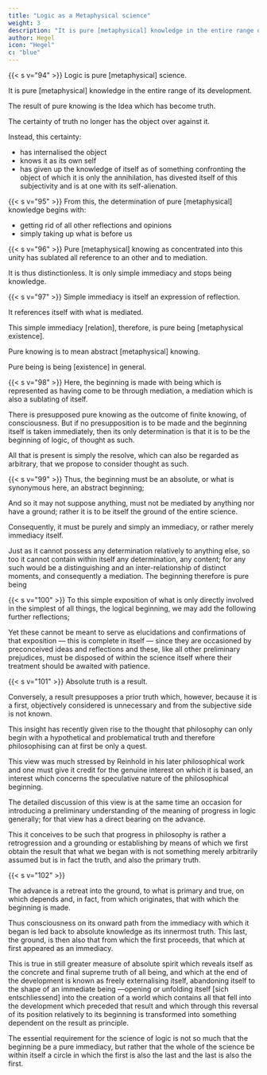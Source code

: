```yaml
---
title: "Logic as a Metaphysical science"
weight: 3
description: "It is pure [metaphysical] knowledge in the entire range of its development"
author: Hegel
icon: "Hegel"
c: "blue"
---
```




{{< s v="94" >}} Logic is pure [metaphysical] science.

It is pure [metaphysical] knowledge in the entire range of its development. 

The result of pure knowing is the Idea which has become truth.

 <!-- has determined itself to be the certainty -->

The certainty of truth no longer has the object over against it.

Instead, this certainty:
- has internalised the object
- knows it as its own self
- has given up the knowledge of itself as of something confronting the object of which it is only the annihilation, has divested itself of this subjectivity and is at one with its self-alienation.


{{< s v="95" >}} From this, the determination of pure [metaphysical] knowledge begins with:
- getting rid of all other reflections and opinions
- simply taking up what is before us

<!-- , all that is needed to ensure that the beginning remains immanent in its scientific development is to  -->



{{< s v="96" >}} Pure [metaphysical] knowing as concentrated into this unity has sublated all reference to an other and to mediation.

It is thus distinctionless. It is only simple immediacy and stops being knowledge.


{{< s v="97" >}} Simple immediacy is itself an expression of reflection.

It references itself with what is mediated. 

 <!-- contains a reference to its distinction from  in its true expression-->

This simple immediacy [relation], therefore, is pure being [metaphysical existence].

Pure knowing is to mean abstract [metaphysical] knowing.

Pure being is being [existence] in general.

<!-- : being, and nothing else, without any further specification and filling. -->


{{< s v="98" >}} Here, the beginning is made with being which is represented as having come to be through mediation, a mediation which is also a sublating of itself.

There is presupposed pure knowing as the outcome of finite knowing, of consciousness. But if no presupposition is to be made and the beginning itself is taken immediately, then its only determination is that it is to be the beginning of logic, of thought as such.

All that is present is simply the resolve, which can also be regarded as arbitrary, that we propose to consider thought as such.


{{< s v="99" >}} Thus, the beginning must be an absolute, or what is synonymous here, an abstract beginning; 

And so it may not suppose anything, must not be mediated by anything nor have a ground; rather it is to be itself the ground of the entire science. 

Consequently, it must be purely and simply an immediacy, or rather merely immediacy itself. 

Just as it cannot possess any determination relatively to anything else, so too it cannot contain within itself any determination, any content; for any such would be a distinguishing and an inter-relationship of distinct moments, and consequently a mediation. The beginning therefore is pure being


{{< s v="100" >}} To this simple exposition of what is only directly involved in the simplest of all things, the logical beginning, we may add the following further reflections; 

Yet these cannot be meant to serve as elucidations and confirmations of that exposition — this is complete in itself — since they are occasioned by preconceived ideas and reflections and these, like all other preliminary prejudices, must be disposed of within the science itself where their treatment should be awaited with patience.



{{< s v="101" >}} Absolute truth is a result. 

Conversely, a result presupposes a prior truth which, however, because it is a first, objectively considered is unnecessary and from the subjective side is not known.

This insight has recently given rise to the thought that philosophy can only begin with a hypothetical and problematical truth and therefore philosophising can at first be only a quest. 

This view was much stressed by Reinhold in his later philosophical work and one must give it credit for the genuine interest on which it is based, an interest which concerns the speculative nature of the philosophical beginning.

The detailed discussion of this view is at the same time an occasion for introducing a preliminary understanding of the meaning of progress in logic generally; for that view has a direct bearing on the advance.

This it conceives to be such that progress in philosophy is rather a retrogression and a grounding or establishing by means of which we first obtain the result that what we began with is not something merely arbitrarily assumed but is in fact the truth, and also the primary truth.


{{< s v="102" >}}

<!-- It must be admitted that it is an important consideration — one which will be found in more detail in the logic itself — that  -->
The advance is a retreat into the ground, to what is primary and true, on which depends and, in fact, from which originates, that with which the beginning is made. 

Thus consciousness on its onward path from the immediacy with which it began is led back to absolute knowledge as its innermost truth. This last, the ground, is then also that from which the first proceeds, that which at first appeared as an immediacy. 

This is true in still greater measure of absolute spirit which reveals itself as the concrete and final supreme truth of all being, and which at the end of the development is known as freely externalising itself, abandoning itself to the shape of an immediate being —opening or unfolding itself [sich entschliessend] into the creation of a world which contains all that fell into the development which preceded that result and which through this reversal of its position relatively to its beginning is transformed into something dependent on the result as principle. 

The essential requirement for the science of logic is not so much that the beginning be a pure immediacy, but rather that the whole of the science be within itself a circle in which the first is also the last and the last is also the first.
